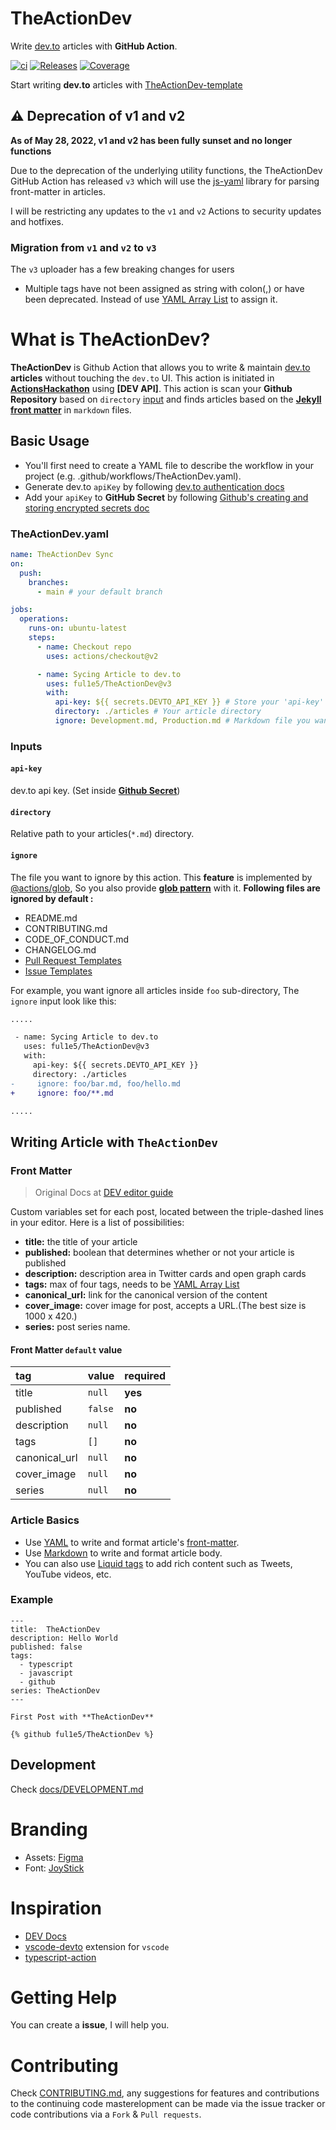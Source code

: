 # TheActionDev

Write [dev.to] articles with **GitHub Action**.

<!-- Badges -->

[![ci](https://github.com/ful1e5/TheActionDev/actions/workflows/ci.yml/badge.svg)](https://github.com/ful1e5/TheActionDev/actions/workflows/ci.yml)
[![Releases](https://img.shields.io/github/v/release/ful1e5/TheActionDev)](https://github.com/ful1e5/TheActionDev/releases)
[![Coverage](https://codecov.io/gh/ful1e5/TheActionDev/branch/main/graph/badge.svg?token=3M1OY1SMO3)](https://codecov.io/gh/ful1e5/TheActionDev)

Start writing **dev.to** articles with [TheActionDev-template](https://github.com/ful1e5/TheActionDev-template)

## :warning: Deprecation of v1 and v2

**As of May 28, 2022, v1 and v2 has been fully sunset and no longer functions**

Due to the deprecation of the underlying utility functions, the TheActionDev GitHub Action
has released `v3` which will use the [js-yaml] library for parsing front-matter in articles.

I will be restricting any updates to the `v1` and `v2` Actions to security updates and hotfixes.

### Migration from `v1` and `v2` to `v3`

The `v3` uploader has a few breaking changes for users

- Multiple tags have not been assigned as string with colon(,) or have been deprecated. Instead of use
  [YAML Array List] to assign it.

# What is TheActionDev?

**TheActionDev** is Github Action that allows you to write & maintain [dev.to] **articles**
without touching the `dev.to` UI. This action is initiated in **[ActionsHackathon]** using **[DEV API]**.
This action is scan your **Github Repository** based on `directory` [input](#inputs) and finds articles based
on the **[Jekyll front matter]** in `markdown` files.

## Basic Usage

- You'll first need to create a YAML file to describe the workflow in your project
  (e.g. .github/workflows/TheActionDev.yaml).
- Generate dev.to `apiKey` by following [dev.to authentication docs]
- Add your `apiKey` to **GitHub Secret** by following [Github's creating and storing encrypted secrets doc]

### TheActionDev.yaml

```yaml
name: TheActionDev Sync
on:
  push:
    branches:
      - main # your default branch

jobs:
  operations:
    runs-on: ubuntu-latest
    steps:
      - name: Checkout repo
        uses: actions/checkout@v2

      - name: Sycing Article to dev.to
        uses: ful1e5/TheActionDev@v3
        with:
          api-key: ${{ secrets.DEVTO_API_KEY }} # Store your 'api-key' in Github Secret
          directory: ./articles # Your article directory
          ignore: Development.md, Production.md # Markdown file you wan't to ignore. Multple files separated by ,(comma)
```

### Inputs

#### `api-key`

dev.to api key. (Set inside **[Github Secret]**)

#### `directory`

Relative path to your articles(`*.md`) directory.

#### `ignore`

The file you want to ignore by this action. This **feature** is implemented by [@actions/glob],
So you also provide **[glob pattern]** with it. **Following files are ignored by default :**

- README.md
- CONTRIBUTING.md
- CODE_OF_CONDUCT.md
- CHANGELOG.md
- [Pull Request Templates](https://docs.github.com/en/github/building-a-strong-community/about-issue-and-pull-request-templates#pull-request-templates)
- [Issue Templates](https://docs.github.com/en/github/building-a-strong-community/about-issue-and-pull-request-templates#issue-templates)

For example, you want ignore all articles inside `foo` sub-directory, The `ignore` input look like this:

```diff
.....

 - name: Sycing Article to dev.to
   uses: ful1e5/TheActionDev@v3
   with:
     api-key: ${{ secrets.DEVTO_API_KEY }}
     directory: ./articles
-     ignore: foo/bar.md, foo/hello.md
+     ignore: foo/**.md

.....

```

## Writing Article with `TheActionDev`

### Front Matter

> Original Docs at [DEV editor guide](https://dev.to/p/editor_guide)

Custom variables set for each post, located between the triple-dashed lines in your editor. Here is a list of possibilities:

- **title:** the title of your article
- **published:** boolean that determines whether or not your article is published
- **description:** description area in Twitter cards and open graph cards
- **tags:** max of four tags, needs to be [YAML Array List]
- **canonical_url:** link for the canonical version of the content
- **cover_image:** cover image for post, accepts a URL.(The best size is 1000 x 420.)
- **series:** post series name.

#### Front Matter `default` value

| tag           | value   | required |
| :------------ | :------ | :------- |
| title         | `null`  | **yes**  |
| published     | `false` | **no**   |
| description   | `null`  | **no**   |
| tags          | `[]`    | **no**   |
| canonical_url | `null`  | **no**   |
| cover_image   | `null`  | **no**   |
| series        | `null`  | **no**   |

### Article Basics

- Use [YAML](https://yaml.org/) to write and format article's [front-matter](#front-matter).
- Use [Markdown](https://guides.github.com/features/mastering-markdown/) to write and format article body.
- You can also use [Liquid tags](https://docs.dev.to/frontend/liquid-tags/) to add rich content such as Tweets,
  YouTube videos, etc.

### Example

```
---
title:  TheActionDev
description: Hello World
published: false
tags:
  - typescript
  - javascript
  - github
series: TheActionDev
---

First Post with **TheActionDev**

{% github ful1e5/TheActionDev %}
```

## Development

Check [docs/DEVELOPMENT.md](./docs/DEVELOPMENT.md)

# Branding

- Assets: [Figma](https://www.figma.com/file/mO5kSS79lY0NIMMzAJDBJZ/TheActionDev?node-id=0%3A1)
- Font: [JoyStick](www.pixelsagas.com/?download=joystick)

# Inspiration

- [DEV Docs](https://docs.dev.to/)
- [vscode-devto](https://github.com/Sneezry/vscode-devto) extension for `vscode`
- [typescript-action](https://github.com/actions/typescript-action)

# Getting Help

You can create a **issue**, I will help you.

# Contributing

Check [CONTRIBUTING.md](CONTRIBUTING.md), any suggestions for features and contributions to the continuing code
masterelopment can be made via the issue tracker or code contributions via a `Fork` & `Pull requests`.

<!-- Links  -->

[dev.to]: https://dev.to/
[dev-api]: https://docs.dev.to/api/
[theactiondev-template]: https://github.com/ful1e5/TheActionDev-template/generate
[dev.to authentication docs]: https://docs.dev.to/api/#section/Authentication/api_key
[actionshackathon]: https://dev.to/devteam/announcing-the-github-actions-hackathon-on-dev-3ljn
[js-yaml]: https://www.npmjs.com/package/js-yaml
[@actions/glob]: https://github.com/actions/toolkit/tree/master/packages/glob
[glob pattern]: https://github.com/actions/toolkit/tree/master/packages/glob#patterns
[github's creating and storing encrypted secrets doc]: https://docs.github.com/en/actions/configuring-and-managing-workflows/creating-and-storing-encrypted-secrets
[yaml array list]: https://www.w3schools.io/file/yaml-arrays/
[jekyll front matter]: https://jekyllrb.com/docs/front-matter/
[github secret]: https://docs.github.com/en/actions/configuring-and-managing-workflows/creating-and-storing-encrypted-secrets
